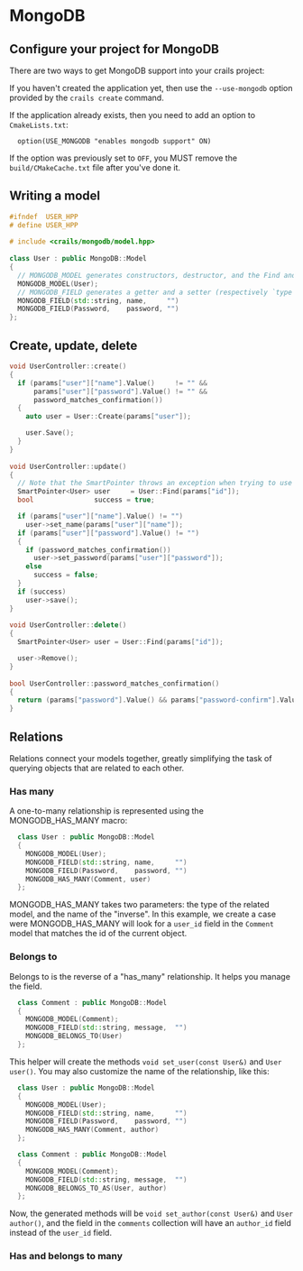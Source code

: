 # MongoDB
## Configure your project for MongoDB
There are two ways to get MongoDB support into your crails project:

If you haven't created the application yet, then use the `--use-mongodb` option provided by the `crails create` command.

If the application already exists, then you need to add an option to `CmakeLists.txt`:

      option(USE_MONGODB "enables mongodb support" ON)

If the option was previously set to `OFF`, you MUST remove the `build/CMakeCache.txt` file after you've done it.

## Writing a model

```C++
#ifndef  USER_HPP
# define USER_HPP
        
# include <crails/mongodb/model.hpp>
        
class User : public MongoDB::Model
{
  // MONGODB_MODEL generates constructors, destructor, and the Find and Create methods.
  MONGODB_MODEL(User);
  // MONGODB_FIELD generates a getter and a setter (respectively `type name() const` and `void set_name(type)`)
  MONGODB_FIELD(std::string, name,     "")
  MONGODB_FIELD(Password,    password, "")
};
```
## Create, update, delete
```C++
void UserController::create()
{
  if (params["user"]["name"].Value()     != "" &&
      params["user"]["password"].Value() != "" &&
      password_matches_confirmation())
  {
    auto user = User::Create(params["user"]);

    user.Save();
  }
}
        
void UserController::update()
{
  // Note that the SmartPointer throws an exception when trying to use null pointers.
  SmartPointer<User> user     = User::Find(params["id"]);
  bool               success = true;

  if (params["user"]["name"].Value() != "")
    user->set_name(params["user"]["name"]);
  if (params["user"]["password"].Value() != "")
  {
    if (password_matches_confirmation())
      user->set_password(params["user"]["password"]);
    else
      success = false;
  }
  if (success)
    user->save();
}
        
void UserController::delete()
{
  SmartPointer<User> user = User::Find(params["id"]);

  user->Remove();
}
        
bool UserController::password_matches_confirmation()
{
  return (params["password"].Value() && params["password-confirm"].Value());
}
```

## Relations
Relations connect your models together, greatly simplifying the task of querying objects that are related to each other.

### Has many
A one-to-many relationship is represented using the MONGODB_HAS_MANY macro:
```C++
  class User : public MongoDB::Model
  {
    MONGODB_MODEL(User);
    MONGODB_FIELD(std::string, name,     "")
    MONGODB_FIELD(Password,    password, "")
    MONGODB_HAS_MANY(Comment, user)
  };
```

MONGODB_HAS_MANY takes two parameters: the type of the related model, and the name of the "inverse". In this example,
we create a case were MONGODB_HAS_MANY will look for a `user_id` field in the `Comment` model that matches the id of
the current object.

### Belongs to
Belongs to is the reverse of a "has_many" relationship. It helps you manage the field.
```C++
  class Comment : public MongoDB::Model
  {
    MONGODB_MODEL(Comment);
    MONGODB_FIELD(std::string, message,  "")
    MONGODB_BELONGS_TO(User)
  };
```

This helper will create the methods `void set_user(const User&)` and `User user()`.
You may also customize the name of the relationship, like this:

```C++
  class User : public MongoDB::Model
  {
    MONGODB_MODEL(User);
    MONGODB_FIELD(std::string, name,     "")
    MONGODB_FIELD(Password,    password, "")
    MONGODB_HAS_MANY(Comment, author)
  };

  class Comment : public MongoDB::Model
  {
    MONGODB_MODEL(Comment);
    MONGODB_FIELD(std::string, message,  "")
    MONGODB_BELONGS_TO_AS(User, author)
  };
```

Now, the generated methods will be `void set_author(const User&)` and `User author()`, and the field in the `comments`
collection will have an `author_id` field instead of the `user_id` field.

### Has and belongs to many
